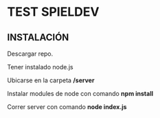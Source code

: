 # TEST SPIELDEV

## INSTALACIÓN

Descargar repo.

Tener instalado node.js

Ubicarse en la carpeta **/server**

Instalar modules de node con comando **npm install**

Correr server con comando **node index.js**
